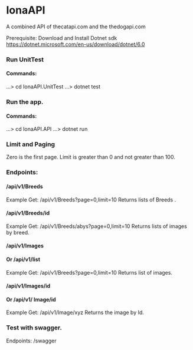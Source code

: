 # IonaAPI
A combined API of thecatapi.com and the thedogapi.com

Prerequisite:
Download and Install Dotnet sdk
https://dotnet.microsoft.com/en-us/download/dotnet/6.0

### Run UnitTest
#### Commands:
…> cd IonaAPI.UnitTest
…> dotnet test

### Run the app.
#### Commands:
…> cd IonaAPI.API
…> dotnet run

### Limit and Paging
Zero is the first page.
Limit is  greater than 0 and not greater than 100.

### Endpoints:
#### /api/v1/Breeds
Example
Get: /api/v1/Breeds?page=0,limit=10
Returns lists of Breeds .

#### /api/v1/Breeds/id
Example
Get: /api/v1/Breeds/abys?page=0,limit=10
Returns lists of images by breed.

#### /api/v1/Images
#### Or /api/v1/list
Example
Get: /api/v1/Breeds?page=0,limit=10
Returns list of images.

#### /api/v1/Images/id
#### Or /api/v1/ Image/id
Example
Get: /api/v1/Image/xyz
Returns the image by Id.

### Test with swagger.
Endpoints:
/swagger





